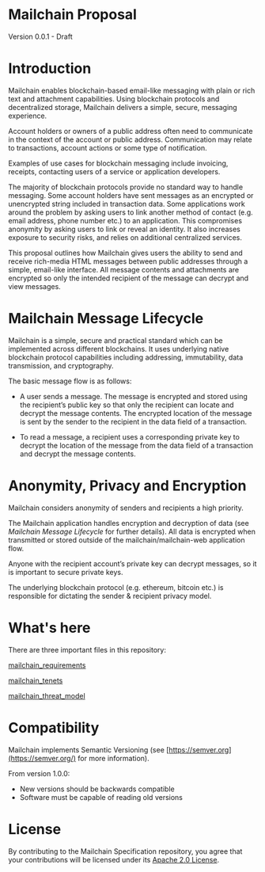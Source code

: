 # Mailchain Proposal
Version 0.0.1 - Draft
# Introduction
Mailchain enables blockchain-based email-like messaging with plain or rich text and attachment capabilities. Using blockchain protocols and decentralized storage, Mailchain delivers a simple, secure, messaging experience.

Account holders or owners of a public address often need to communicate in the context of the account or public address. Communication may relate to transactions, account actions or some type of notification.

Examples of use cases for blockchain messaging include invoicing, receipts, contacting users of a service or application developers.

The majority of blockchain protocols provide no standard way to handle messaging. Some account holders have sent messages as an encrypted or unencrypted string included in transaction data. Some applications work around the problem by asking users to link another method of contact (e.g. email address, phone number etc.) to an application. This compromises anonymity by asking users to link or reveal an identity. It also increases exposure to security risks, and relies on additional centralized services.

This proposal outlines how Mailchain gives users the ability to send and receive rich-media HTML messages between public addresses through a simple, email-like interface. All message contents and attachments are encrypted so only the intended recipient of the message can decrypt and view messages.

# Mailchain Message Lifecycle
Mailchain is a simple, secure and practical standard which can be implemented across different blockchains. It uses underlying native blockchain protocol capabilities including addressing, immutability, data transmission, and cryptography.

The basic message flow is as follows:

* A user sends a message. The message is encrypted and stored using the recipient’s public key so that only the recipient can locate and decrypt the message contents. The encrypted location of the message is sent by the sender to the recipient in the data field of a transaction.

* To read a message, a recipient uses a corresponding private key to decrypt the location of the message from the data field of a transaction and decrypt the message contents.

# Anonymity, Privacy and Encryption
Mailchain considers anonymity of senders and recipients a high priority.

The Mailchain application handles encryption and decryption of data (see *Mailchain Message Lifecycle* for further details). All data is encrypted when transmitted or stored outside of the mailchain/mailchain-web application flow.

Anyone with the recipient account’s private key can decrypt messages, so it is important to secure private keys.

The underlying blockchain protocol (e.g. ethereum, bitcoin etc.) is responsible for dictating the sender & recipient privacy model.

# What's here

There are three important files in this repository:

[mailchain_requirements](https://github.com/mailchain/mailchain-specification/blob/master/mailchain_requirements.md)

[mailchain_tenets](https://github.com/mailchain/mailchain-specification/blob/master/mailchain_tenets.md)

[mailchain_threat_model](https://github.com/mailchain/mailchain-specification/blob/master/mailchain_threat_model.md)


# Compatibility
Mailchain implements Semantic Versioning (see  [https://semver.org](https://semver.org/)  for more information).

From version 1.0.0:
* New versions should be backwards compatible
* Software must be capable of reading old versions


# License

By contributing to the Mailchain Specification repository, you agree that your contributions will be licensed under its [Apache 2.0 License](https://github.com/mailchain/mailchain-specification/blob/master/LICENSE).

